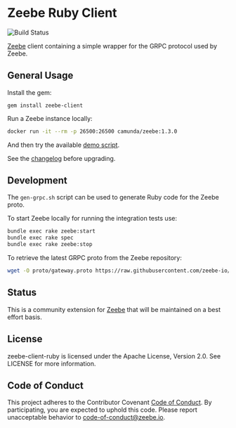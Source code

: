 # Zeebe Ruby Client

![Build Status](https://github.com/zeebe-io/zeebe-client-ruby/workflows/ci/badge.svg)

[Zeebe](https://zeebe.io) client containing a simple wrapper for the GRPC protocol used by Zeebe.

## General Usage

Install the gem:

    gem install zeebe-client

Run a Zeebe instance locally:

```sh
docker run -it --rm -p 26500:26500 camunda/zeebe:1.3.0
```

And then try the available [demo script](examples/demo.rb).

See the [changelog](CHANGELOG.md) before upgrading.

## Development

The `gen-grpc.sh` script can be used to generate Ruby code for the Zeebe proto.

To start Zeebe locally for running the integration tests use:

```sh
bundle exec rake zeebe:start
bundle exec rake spec
bundle exec rake zeebe:stop
```

To retrieve the latest GRPC proto from the Zeebe repository:

```sh
wget -O proto/gateway.proto https://raw.githubusercontent.com/zeebe-io/zeebe/develop/gateway-protocol/src/main/proto/gateway.proto
```

## Status

This is a community extension for [Zeebe](https://zeebe.io) that will be maintained on a best effort basis.

## License

zeebe-client-ruby is licensed under the Apache License, Version 2.0. See LICENSE for more information.

## Code of Conduct

This project adheres to the Contributor Covenant [Code of
Conduct](/CODE_OF_CONDUCT.md). By participating, you are expected to uphold
this code. Please report unacceptable behavior to code-of-conduct@zeebe.io.
